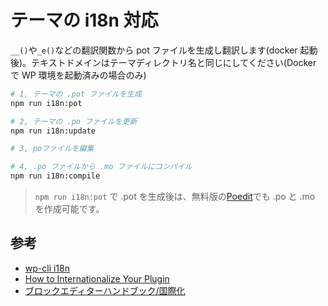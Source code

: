 # テーマの i18n 対応

`__()`や`_e()`などの翻訳関数から pot ファイルを生成し翻訳します(docker 起動後)。テキストドメインはテーマディレクトリ名と同じにしてください(Docker で WP 環境を起動済みの場合のみ)

```sh
# 1, テーマの .pot ファイルを生成
npm run i18n:pot

# 2, テーマの .po ファイルを更新
npm run i18n:update

# 3, poファイルを編集

# 4, .po ファイルから .mo ファイルにコンパイル
npm run i18n:compile
```

> `npm run i18n:pot` で .pot を生成後は、無料版の[Poedit](https://poedit.net/)でも .po と .mo を作成可能です。

## 参考

- [wp-cli i18n](https://developer.wordpress.org/cli/commands/i18n/)
- [How to Internationalize Your Plugin](https://developer.wordpress.org/plugins/internationalization/how-to-internationalize-your-plugin/)
- [ブロックエディターハンドブック/国際化](https://ja.wordpress.org/team/handbook/block-editor/how-to-guides/internationalization/)
